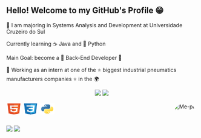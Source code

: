 ## Hello! Welcome to my GitHub's Profile 😁

📖 I am majoring in Systems Analysis and Development at Universidade Cruzeiro do Sul

Currently learning ☕ Java and 🐍 Python

Main Goal: become a 🌟 Back-End Developer 🌟

👔 Working as an intern at one of the ⭐ biggest industrial pneumatics manufacturers companies ⭐ in the 🌍

<div align="center"
  <a href="https://github.com/LorienCast">
  <img  width="42%" src="https://github-readme-stats.vercel.app/api?username=LorienCast&show_icons=true&title_color=0ab86b&icon_color=0ab86b&bg_color=000000&border_radius&theme=dark&include_all_commits=true&count_private=true"/>
  <img  width="50.2%"  src="https://github-readme-stats.vercel.app/api/top-langs/?username=LorienCast&title_color=0ab86b&bg_color=000000&border_radius&layout=compact&langs_count=7&theme=dark"/>
</div>
<div style="display: inline_block"><br>
  <img align="center" alt="LoCa-HTML" height="30" width="40" src="https://raw.githubusercontent.com/devicons/devicon/master/icons/html5/html5-original.svg">
  <img align="center" alt="LoCa-CSS" height="30" width="40" src="https://raw.githubusercontent.com/devicons/devicon/master/icons/css3/css3-original.svg">
  <img align="center" alt="LoCa-Python" height="30" width="40" src="https://raw.githubusercontent.com/devicons/devicon/master/icons/python/python-original.svg">
  <img align="right" alt="Me-pic" height="150" style="border-radius:50px;" src="https://i.picasion.com/pic92/bd7f650d369ecaef5b31e4edb5ba1655.gif">
</div>

  ##


<div> 

  <a href = "mailto:marcos_zac@yahoo.com"><img src="https://img.shields.io/badge/-Gmail-%23333?style=for-the-badge&logo=gmail&logoColor=white" target="_blank"></a>
  <a href="https://www.linkedin.com/in/marcosdomingosfilho/" target="_blank"><img src="https://img.shields.io/badge/-LinkedIn-%230077B5?style=for-the-badge&logo=linkedin&logoColor=white" target="_blank"></a> 
 
</div>
